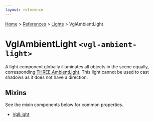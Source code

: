 ```yaml
---
layout: reference
---
```

[Home](..) &gt; [References](.) &gt; [Lights](.#lights) &gt; VglAmbientLight
# VglAmbientLight `<vgl-ambient-light>`
A light component globally illuminates all objects in the scene equally, corresponding [THREE.AmbientLight](https://threejs.org/docs/index.html#api/lights/AmbientLight). This light cannot be used to cast shadows as it does not have a direction.
## Mixins
See the mixin components below for common properties.
* [VglLight](vgl-light)
